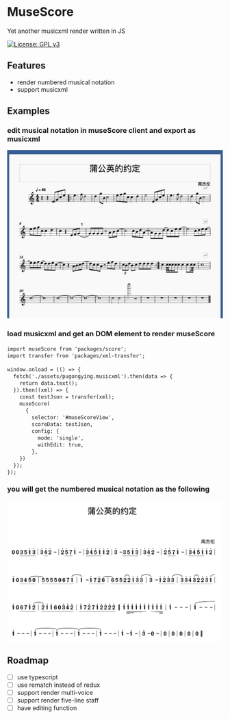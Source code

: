 # MuseScore
Yet another musicxml render written in JS

[![License: GPL v3](https://img.shields.io/badge/License-GPL%20v3-blue.svg)](https://www.gnu.org/licenses/gpl-3.0.en.html)

## Features
- render numbered musical notation
- support musicxml

## Examples
### edit musical notation in museScore client and export as musicxml
![MuseScore](files/client_example.jpg)
### load musicxml and get an DOM element to render museScore

```
import museScore from 'packages/score';
import transfer from 'packages/xml-transfer';

window.onload = (() => {
  fetch('./assets/pugongying.musicxml').then(data => {
    return data.text();
  }).then((xml) => {
    const testJson = transfer(xml);
    museScore(
      { 
        selector: '#museScoreView',
        scoreData: testJson,   
        config: {
          mode: 'single',
          withEdit: true,
        },
    })
  });
});

```

### you will get the numbered musical notation as the following
![MuseScore](files/js_example.jpg)


## Roadmap
- [ ] use typescript
- [ ] use rematch instead of redux
- [ ] support render multi-voice
- [ ] support render five-line staff
- [ ] have editing function

